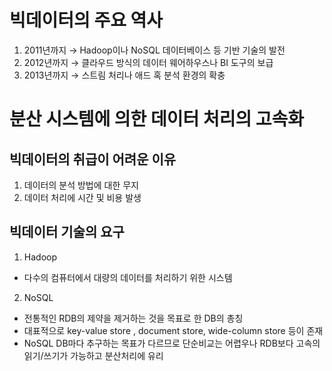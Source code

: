 # 빅데이터의 주요 역사
1. 2011년까지 → Hadoop이나 NoSQL 데이터베이스 등 기반 기술의 발전  
2. 2012년까지 → 클라우드 방식의 데이터 웨어하우스나 BI 도구의 보급  
3. 2013년까지 → 스트림 처리나 애드 혹 분석 환경의 확충  

# 분산 시스템에 의한 데이터 처리의 고속화
## 빅데이터의 취급이 어려운 이유
1. 데이터의 분석 방법에 대한 무지  
2. 데이터 처리에 시간 및 비용 발생  

## 빅데이터 기술의 요구
1. Hadoop
- 다수의 컴퓨터에서 대량의 데이터를 처리하기 위한 시스템

2. NoSQL
- 전통적인 RDB의 제약을 제거하는 것을 목표로 한 DB의 총칭
- 대표적으로 key-value store , document store, wide-column store 등이 존재
- NoSQL DB마다 추구하는 목표가 다르므로 단순비교는 어렵우나 RDB보다 고속의 읽기/쓰기가 가능하고 분산처리에 유리
